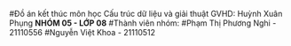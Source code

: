 #Đồ án kết thúc môn học Cấu trúc dữ liệu và giải thuật
GVHD: Huỳnh Xuân Phụng
**NHÓM 05 - LỚP 08**
#Thành viên nhóm:
  #Phạm Thị Phương Nghi - 21110556
  #Nguyễn Việt Khoa - 21110512

